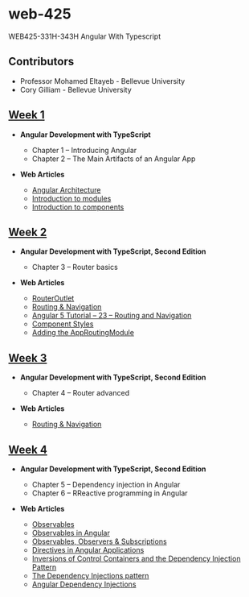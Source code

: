 # web-425
WEB425-331H-343H Angular With Typescript

## Contributors

* Professor Mohamed Eltayeb - Bellevue University
* Cory Gilliam - Bellevue University

[Week 1](https://github.com/imaaxa/web-425/tree/master/week-1)
------
* **Angular Development with TypeScript**
  * Chapter 1 – Introducing Angular
  * Chapter 2 – The Main Artifacts of an Angular App

* **Web Articles**
  * [Angular Architecture](https://angular.io/guide/architecture)
  * [Introduction to modules](https://angular.io/guide/architecture-modules)
  * [Introduction to components](https://angular.io/guide/architecture-components)

[Week 2](https://github.com/imaaxa/web-425/tree/master/week-2)
------
* **Angular Development with TypeScript, Second Edition**
  * Chapter 3 – Router basics

* **Web Articles**
  * [RouterOutlet](https://angular.io/api/router/RouterOutlet)
  * [Routing & Navigation](https://angular.io/guide/router)
  * [Angular 5 Tutorial – 23 – Routing and Navigation](https://youtu.be/Nehk4tBxD4o)
  * [Component Styles](https://angular.io/guide/component-styles)
  * [Adding the AppRoutingModule](https://angular.io/tutorial/toh-pt5)

[Week 3](https://github.com/imaaxa/web-425/tree/master/week-3)
------
* **Angular Development with TypeScript, Second Edition**
  * Chapter 4 – Router advanced

* **Web Articles**
  * [Routing & Navigation](https://angular.io/guide/router)

[Week 4](https://github.com/imaaxa/web-425/tree/master/week-4)
------
* **Angular Development with TypeScript, Second Edition**
  * Chapter 5 – Dependency injection in Angular
  * Chapter 6 – RReactive programming in Angular

* **Web Articles**
  * [Observables](https://angular.io/guide/observables)
  * [Observables in Angular](https://angular.io/guide/observables-in-angular)
  * [Observables, Observers & Subscriptions](https://youtu.be/Tux1nhBPl_w)
  * [Directives in Angular Applications](https://youtu.be/LtT01ZCHRjk)
  * [Inversions of Control Containers and the Dependency Injection Pattern](https://martinfowler.com/articles/injection.html)
  * [The Dependency Injections pattern](https://stackify.com/dependency-injection/)
  * [Angular Dependency Injections](https://angular.io/guide/dependency-injection)
